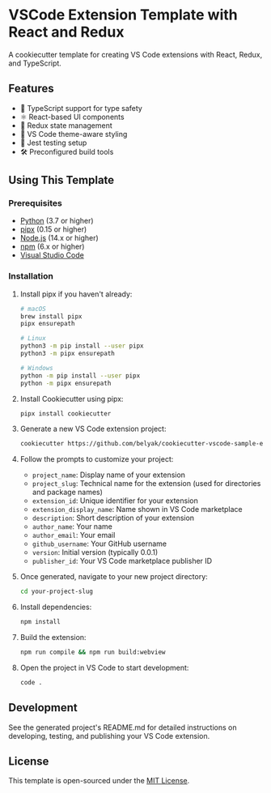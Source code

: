 # VSCode Extension Template with React and Redux

A cookiecutter template for creating VS Code extensions with React, Redux, and TypeScript.

## Features

- 🚀 TypeScript support for type safety
- ⚛️ React-based UI components
- 🔄 Redux state management
- 🎨 VS Code theme-aware styling
- 🧪 Jest testing setup
- 🛠️ Preconfigured build tools

## Using This Template

### Prerequisites

- [Python](https://www.python.org/) (3.7 or higher)
- [pipx](https://pypa.github.io/pipx/) (0.15 or higher)
- [Node.js](https://nodejs.org/) (14.x or higher)
- [npm](https://www.npmjs.com/) (6.x or higher)
- [Visual Studio Code](https://code.visualstudio.com/)

### Installation

1. Install pipx if you haven't already:
   ```bash
   # macOS
   brew install pipx
   pipx ensurepath
   
   # Linux
   python3 -m pip install --user pipx
   python3 -m pipx ensurepath
   
   # Windows
   python -m pip install --user pipx
   python -m pipx ensurepath
   ```

2. Install Cookiecutter using pipx:
   ```bash
   pipx install cookiecutter
   ```

3. Generate a new VS Code extension project:
   ```bash
   cookiecutter https://github.com/belyak/cookiecutter-vscode-sample-extension-template.git
   ```

4. Follow the prompts to customize your project:
   - `project_name`: Display name of your extension
   - `project_slug`: Technical name for the extension (used for directories and package names)
   - `extension_id`: Unique identifier for your extension
   - `extension_display_name`: Name shown in VS Code marketplace
   - `description`: Short description of your extension
   - `author_name`: Your name
   - `author_email`: Your email
   - `github_username`: Your GitHub username
   - `version`: Initial version (typically 0.0.1)
   - `publisher_id`: Your VS Code marketplace publisher ID

5. Once generated, navigate to your new project directory:
   ```bash
   cd your-project-slug
   ```

6. Install dependencies:
   ```bash
   npm install
   ```

7. Build the extension:
   ```bash
   npm run compile && npm run build:webview
   ```

8. Open the project in VS Code to start development:
   ```bash
   code .
   ```

## Development

See the generated project's README.md for detailed instructions on developing, testing, and publishing your VS Code extension.

## License

This template is open-sourced under the [MIT License](LICENSE).
